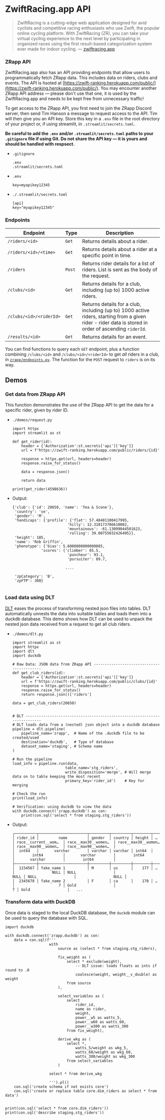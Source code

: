 # ZwiftRacing.app API

> ZwiftRacing is a cutting-edge web application designed for avid cyclists and competitive racing enthusiasts who use Zwift, the popular online cycling platform. With ZwiftRacing (ZR), you can take your virtual cycling experience to the next level by participating in organized races using the first result-based categorization system ever made for indoor cycling. &mdash; [zwiftracing.app](https://www.zwiftracing.app/docs)




### ZRapp API

ZwiftRacing.app also has an API providing endpoints that allow users to programmatically fetch ZRapp data. This includes data on riders, clubs and events. The API is hsoted at [https://zwift-ranking.herokuapp.com/public/](https://zwift-ranking.herokuapp.com/public/). You may encounter another ZRapp API address &mdash; please don't use that one, it is used by the ZwiftRacing.app and needs to be kept free from unnecessary traffic!

To get access to the ZRapp API, you first need to join the ZRapp Discord server, then send Tim Hanson a message to request access to the API. Tim will then give you an API key. Store this key in a `.env` file in the root directory of your project or, if using streamlit, in `.streamlit/secrets.toml`. 

**Be careful to add the `.env` and/or `.streamlit/secrets.toml` paths to your `.gitignore` file if using Git. Do not share the API key &mdash; it is yours and should be handled with respsect.**

- `.gitignore`

    ```
    .env
    .streamlit/secrets.toml
    ```

- `.env`

    ```
    key=myapikey12345
    ```

- `./.streamlit/secrets.toml`

    ```{yaml}
    [api]
    key="myapikey12345"
    ```




### Endpoints

|Endpoint|Type|Description|
|-----|-----|-----|
|``/riders/<id>``|``Get``|Returns details about a rider.|
|``/riders/<id>/<time>``|``Get``|Returns details about a rider at a specific point in time.|
|``/riders``|``Post``|Returns rider details for a list of riders. List is sent as the body of the request.|
|``/clubs/<id>``|``Get``|Returns details for a club, including (up to) 1000 active riders.|
|``/clubs/<id>/<riderId>``|``Get``|Returns details for a club, including (up to) 1000 active riders, starting from a given rider - rider data is stored in order of ascending ``riderId``.|
|``/results/<id>``|``Get``|Returns details for an event.|

You can find functions to query each ``GET`` endpoint, plus a function combining ``/clubs/<id>`` and ``/clubs/<id>/<riderId>`` to get *all* riders in a club, in [``zrapp/endpoints.py``](https://github.com/robgriffin247/zrapp_demo/zrapp/endpoints.py). The function for the ``POST`` request to ``riders`` is on its way.



## Demos

### Get data from ZRapp API

This function demonstrates the use of the ZRapp API to get the data for a specific rider, given by rider ID. 

- `./demos/request.py`

    ```{python } 
    import httpx
    import streamlit as st

    def get_rider(id):
        header = {'Authorization':st.secrets['api']['key']}
        url = f'https://zwift-ranking.herokuapp.com/public/riders/{id}'

        response = httpx.get(url, headers=header)
        response.raise_for_status()

        data = response.json()
        
        return data

    print(get_rider(4598636))
    ```

- Output:

    ```
    {'club': {'id': 20650, 'name': 'Tea & Scone'},
     'country': 'se',
     'gender': 'M',
     'handicaps': {'profile': {'flat': 57.48481100417995,
                             'hilly': 12.318173786610082,
                             'mountainous': -61.13099044501623,
                             'rolling': 39.00755032426495}},
     'height': 185,
     'name': 'Rob Griffin',
     'phenotype': {'bias': 5.6000000000000085,
                 'scores': {'climber': 85.5,
                             'puncheur': 93.1,
                             'pursuiter': 89.7,

                            ....
        
     'zpCategory': 'B',
     'zpFTP': 308}
                            
    ```




### Load data using DLT

[DLT](https://dlthub.com/docs/intro) eases the process of transforming nested json files into tables. DLT automatically unnests the data into suitable tables and loads them into a duckdb database. This demo shows how DLT can be used to unpack the nested json data received from a request to get all club riders.

- `./demos/dlt.py`

    ```{python}
    import streamlit as st
    import httpx
    import dlt
    import duckdb

    # Raw Data: JSON data from ZRapp API -------------------------------------------
    def get_club_riders(id):
        header = {'Authorization':st.secrets['api']['key']}
        url = f'https://zwift-ranking.herokuapp.com/public/clubs/{id}'
        response = httpx.get(url, headers=header)
        response.raise_for_status()
        return response.json()['riders']

    data = get_club_riders(20650)


    # DLT --------------------------------------------------------------------------
    # DLT loads data from a (nested) json object into a duckdb database
    pipeline = dlt.pipeline(
        pipeline_name='zrapp',  # Name of the .duckdb file to be created/used
        destination='duckdb',   # Type of database
        dataset_name='staging', # Schema name
    )

    # Run the pipeline
    load_info = pipeline.run(data,
                            table_name='stg_riders',
                            write_disposition='merge', # Will merge data on to table keeping the most recent
                            primary_key='rider_id')    # Key for merging

    # Check the run
    print(load_info)

    # Verification: using duckdb to view the data
    with duckdb.connect('zrapp.duckdb') as con:
        print(con.sql('select * from staging.stg_riders'))

    ```

- Output:

    ```{bash}
    ┌──────────┬──────────────────────┬─────────┬─────────┬────────┬───┬──────────────────────┬──────────────────────┬──────────────────────┬──────────────────────┬──────────────────────┐
    │ rider_id │         name         │ gender  │ country │ height │ … │ race__current__wom…  │ race__max30__women…  │ race__max30__women…  │ race__max90__women…  │ race__max90__women…  │
    │  int64   │       varchar        │ varchar │ varchar │ int64  │   │        int64         │       varchar        │        int64         │       varchar        │        int64         │
    ├──────────┼──────────────────────┼─────────┼─────────┼────────┼───┼──────────────────────┼──────────────────────┼──────────────────────┼──────────────────────┼──────────────────────┤
    │  1234567 │ fake_name 1          │ M       │ us      │    177 │ … │                 NULL │ NULL                 │                 NULL │ NULL                 │                 NULL │
    │  2345678 │ fake_name 2          │ F       │ ca      │    170 │ … │                    7 │ Gold                 │                    7 │ Gold                 │   ...    
    ```




### Transform data with DuckDB

Once data is staged to the local DuckDB database, the `duckdb` module can be used to query the database with SQL.

```{python}
import duckdb

with duckdb.connect('zrapp.duckdb') as con:
    data = con.sql(f'''
                    with 
                        source as (select * from staging.stg_riders),
                        
                        fix_weight as (
                            select * exclude(weight),
                                -- DLT issue: loads floats as ints if round to .0
                                coalesce(weight, weight__v_double) as weight
                            from source
                        ),

                        select_variables as (
                            select 
                                rider_id,
                                name as rider,
                                weight,
                                power__w5 as watts_5,
                                power__w60 as watts_60,
                                power__w300 as watts_300
                            from fix_weight),
                        
                        derive_wkg as (
                            select *,
                                watts_5/weight as wkg_5,
                                watts_60/weight as wkg_60,
                                watts_300/weight as wkg_300
                            from select_variables
                        )
                    
                    select * from derive_wkg
                    
                    ''').pl()
    con.sql('create schema if not exists core')
    con.sql('create or replace table core.dim_riders as select * from data')
    

print(con.sql('select * from core.dim_riders'))
print(con.sql('describe staging.stg_riders'))
```




<!-- 
### Create a dashboard in Streamlit
-->

